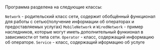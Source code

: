 Программа разделена на следующие классы:

`Network` - родительский класс сети, содержит обобщённый функционал для работы с сетью(получение информации об операторах и предоставляемых услугах)
`MobileNetwork` и `WiredNetwork` - пример наследников, которые могут иметь дополнительный функионал в зависимости от типа сети.
`Operator` - класс, содержащий информацию об операторе.
`Service` - класс, содержащий иформацию об услуге
